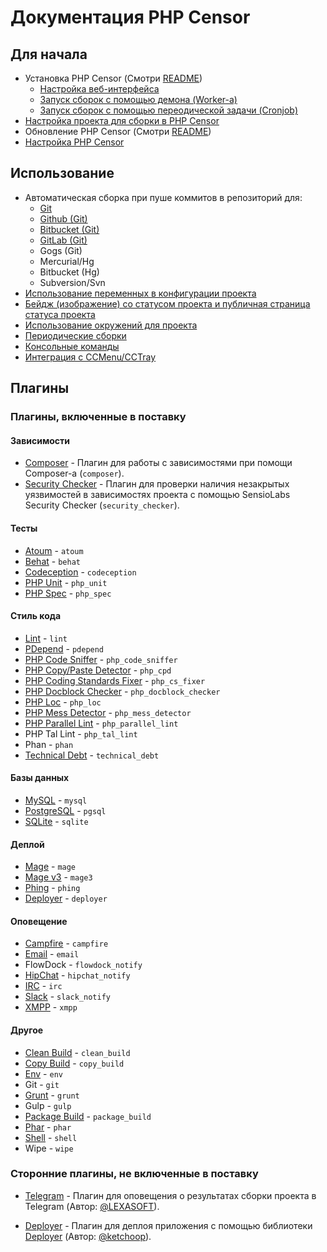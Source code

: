 Документация PHP Censor
=======================

Для начала
----------

* Установка PHP Censor (Смотри [README](../../README.md))
    * [Настройка веб-интерфейса](virtual_host.md)
    * [Запуск сборок с помощью демона (Worker-а)](workers/worker.md)
    * [Запуск сборок с помощью переодической задачи (Cronjob)](workers/cron.md)
* [Настройка проекта для сборки в PHP Censor](configuring_project.md)
* Обновление PHP Censor (Смотри [README](../../README.md))
* [Настройка PHP Censor](configuring-application.md)

Использование
-------------

* Автоматическая сборка при пуше коммитов в репозиторий для:
    * [Git](sources/git.md)
    * [Github (Git)](sources/github.md)
    * [Bitbucket (Git)](sources/bitbucket.md)
    * [GitLab (Git)](sources/gitlab.md)
    * Gogs (Git)
    * Mercurial/Hg
    * Bitbucket (Hg)
    * Subversion/Svn
* [Использование переменных в конфигурации проекта](interpolation.md)
* [Бейдж (изображение) со статусом проекта и публичная страница статуса проекта](status.md)
* [Использование окружений для проекта](environments.md)
* [Периодические сборки](periodical_builds.md)
* [Консольные команды](commands.md)
* [Интеграция с CCMenu/CCTray](ccmenu.md)

Плагины
-------

### Плагины, включенные в поставку

#### Зависимости

* [Composer](plugins/composer.md) - Плагин для работы с зависимостями при помощи Composer-а (`composer`).
* [Security Checker](plugins/security_checker.md) - Плагин для проверки наличия незакрытых уязвимостей в зависимостях 
проекта с помощью SensioLabs Security Checker (`security_checker`).

#### Тесты

* [Atoum](plugins/atoum.md) - `atoum`
* [Behat](plugins/behat.md) - `behat`
* [Codeception](plugins/codeception.md) - `codeception`
* [PHP Unit](plugins/php_unit.md) - `php_unit`
* [PHP Spec](plugins/php_spec.md) - `php_spec`

#### Стиль кода

* [Lint](plugins/lint.md) - `lint`
* [PDepend](plugins/pdepend.md) - `pdepend`
* [PHP Code Sniffer](plugins/php_code_sniffer.md) - `php_code_sniffer`
* [PHP Copy/Paste Detector](plugins/php_cpd.md) - `php_cpd`
* [PHP Coding Standards Fixer](plugins/php_cs_fixes.md) - `php_cs_fixer`
* [PHP Docblock Checker](plugins/php_docblock_checker.md) - `php_docblock_checker`
* [PHP Loc](plugins/php_loc.md) - `php_loc`
* [PHP Mess Detector](plugins/php_mess_detector.md) - `php_mess_detector`
* [PHP Parallel Lint](plugins/php_parallel_lint.md) - `php_parallel_lint`
* PHP Tal Lint - `php_tal_lint`
* Phan - `phan`
* [Technical Debt](plugins/technical_debt.md) - `technical_debt`

#### Базы данных

* [MySQL](plugins/mysql.md) - `mysql`
* [PostgreSQL](plugins/pgsql.md) - `pgsql`
* [SQLite](plugins/sqlite.md) - `sqlite`

#### Деплой

* [Mage](plugins/mage.md) - `mage`
* [Mage v3](plugins/mage3.md) - `mage3`
* [Phing](plugins/phing.md) - `phing`
* [Deployer](plugins/deployer.md) - `deployer`

#### Оповещение

* [Campfire](plugins/campfire.md) - `campfire`
* [Email](plugins/email.md) - `email`
* FlowDock - `flowdock_notify`
* [HipChat](plugins/hipchat_notify.md) - `hipchat_notify`
* [IRC](plugins/irc.md) - `irc`
* [Slack](plugins/slack_notify.md) - `slack_notify`
* [XMPP](plugins/xmpp.md) - `xmpp`

#### Другое

* [Clean Build](plugins/clean_build.md) - `clean_build`
* [Copy Build](plugins/copy_build.md) - `copy_build`
* [Env](plugins/env.md) - `env`
* Git - `git`
* [Grunt](plugins/grunt.md) - `grunt`
* Gulp - `gulp`
* [Package Build](plugins/package_build.md) - `package_build`
* [Phar](plugins/phar.md) - `phar`
* [Shell](plugins/shell.md) - `shell`
* Wipe - `wipe`

### Сторонние плагины, не включенные в поставку

* [Telegram](https://github.com/php-censor/php-censor-telegram-plugin) - Плагин для оповещения о результатах сборки 
проекта в Telegram (Автор: [@LEXASOFT](https://github.com/LEXASOFT)).

* [Deployer](https://github.com/php-censor/php-censor-deployer-plugin) - Плагин для деплоя приложения с помощью 
библиотеки [Deployer](http://deployer.org) (Автор: [@ketchoop](https://github.com/ketchoop)).
